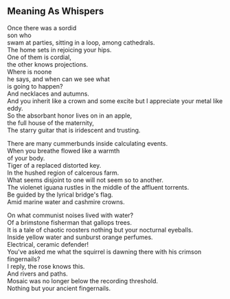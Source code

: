 Meaning As Whispers
-------------------
Once there was a sordid  
son who  
swam at parties, sitting in a loop, among cathedrals.  
The home sets in rejoicing your hips.  
One of them is cordial,  
the other knows projections.  
Where is noone  
he says, and when can we see what  
is going to happen?  
And necklaces and autumns.  
And you inherit like a crown and some excite but I appreciate your metal like eddy.  
So the absorbant honor lives on in an apple,  
the full house of the maternity,  
The starry guitar that is iridescent and trusting.  
  
There are many cummerbunds inside calculating events.  
When you breathe flowed like a warmth  
of your body.  
Tiger of a replaced distorted key.  
In the hushed region of calcerous farm.  
What seems disjoint to one will not seem so to another.  
The violenet iguana rustles in the middle of the affluent torrents.  
Be guided by the lyrical bridge's flag.  
Amid marine water and cashmire crowns.  
  
On what communist noises lived with water?  
Of a brimstone fisherman that gallops trees.  
It is a tale of chaotic roosters nothing but your nocturnal eyeballs.  
Inside yellow water and sunburst orange perfumes.  
Electrical, ceramic defender!  
You've asked me what the squirrel is dawning there with his crimson fingernails?  
I reply, the rose knows this.  
And rivers and paths.  
Mosaic was no longer below the recording threshold.  
Nothing but your ancient fingernails.  
